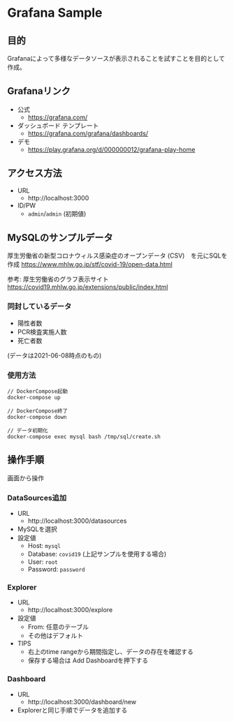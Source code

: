 # Grafana Sample

## 目的

Grafanaによって多様なデータソースが表示されることを試すことを目的として作成。

## Grafanaリンク

- 公式
  - https://grafana.com/
- ダッシュボード テンプレート
  - https://grafana.com/grafana/dashboards/
- デモ
  - https://play.grafana.org/d/000000012/grafana-play-home

## アクセス方法

- URL
  - http://localhost:3000
- ID/PW
  - `admin`/`admin` (初期値)

<!-- ## 導入されるプラグイン

- alexanderzobnin-zabbix-app -->

## MySQLのサンプルデータ

厚生労働省の新型コロナウィルス感染症のオープンデータ (CSV)　を元にSQLを作成
https://www.mhlw.go.jp/stf/covid-19/open-data.html

参考: 厚生労働省のグラフ表示サイト
https://covid19.mhlw.go.jp/extensions/public/index.html

### 同封しているデータ

- 陽性者数
- PCR検査実施人数
- 死亡者数

(データは2021-06-08時点のもの)

### 使用方法

```
// DockerCompose起動
docker-compose up

// DockerCompose終了
docker-compose down

// データ初期化
docker-compose exec mysql bash /tmp/sql/create.sh
```

## 操作手順

画面から操作

### DataSources追加
- URL
    - http://localhost:3000/datasources
- MySQLを選択
- 設定値
    - Host: `mysql`
    - Database: `covid19` (上記サンプルを使用する場合)
    - User: `root`
    - Password: `password`

### Explorer
- URL
    - http://localhost:3000/explore
- 設定値
    - From: 任意のテーブル
    - その他はデフォルト
- TIPS
    - 右上のtime rangeから期間指定し、データの存在を確認する
    - 保存する場合は Add Dashboardを押下する

### Dashboard
- URL
    - http://localhost:3000/dashboard/new
- Explorerと同じ手順でデータを追加する
